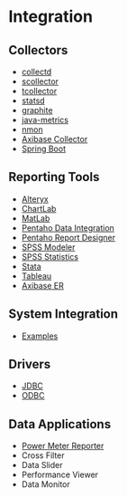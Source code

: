 # Integration

## Collectors

* [collectd](collectd/README.md)
* [scollector](scollector/README.md)
* [tcollector](tcollector/README.md)
* [statsd](statsd/README.md)
* [graphite](graphite/README.md)
* [java-metrics](java-metrics/README.md)
* [nmon](nmon/README.md)
* [Axibase Collector](https://axibase.com/docs/axibase-collector)
* [Spring Boot](spring-boot/README.md)

## Reporting Tools

* [Alteryx](alteryx/README.md)
* [ChartLab](chartlab/README.md)
* [MatLab](matlab/README.md)
* [Pentaho Data Integration](pentaho/data-integration/README.md#pentaho-data-integration)
* [Pentaho Report Designer](pentaho/report-designer/README.md#pentaho-report-designer)
* [SPSS Modeler](spss/modeler/README.md)
* [SPSS Statistics](spss/statistics/README.md)
* [Stata](stata/README.md)
* [Tableau](tableau/README.md)
* [Axibase ER](aer/README.md)

## System Integration

* [Examples](https://axibase.com/use-cases/integrations/)

## Drivers

* [JDBC](https://github.com/axibase/atsd-jdbc)
* [ODBC](odbc/README.md)

## Data Applications

* [Power Meter Reporter](./data-applications/power-meter-reporter.md)
* Cross Filter
* Data Slider
* Performance Viewer
* Data Monitor
